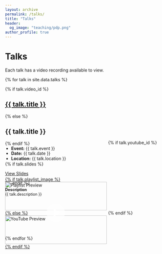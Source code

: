 ```yaml
---
layout: archive
permalink: /talks/
title: "Talks"
header:
  og_image: "teaching/pdp.png"
author_profile: true
---
```


# Talks

Each talk has a video recording available to view.

{% for talk in site.data.talks %}
<div class="talks-entry" style="margin-bottom: 2em;">
  <div class="talks-content">
    {% if talk.video_id %}
    <h2><a href="{{ talk.video_id }}" target="_blank">{{ talk.title }}</a></h2>
    {% else %}
    <h2>{{ talk.title }}</h2>
    {% endif %}
    <ul style="line-height: 1.2; padding-left: 20px; margin: 0;">
      <li><strong>Event:</strong> {{ talk.event }}</li>
      <li><strong>Date:</strong> {{ talk.date }}</li>
      <li><strong>Location:</strong> {{ talk.location }}</li>
    </ul>
    {% if talk.slides %}
    <p><a href="{{ talk.slides_url }}">View Slides</a></p>
    {% endif %}
    <p style="margin: 0.5em 0; line-height: 1.2; font-size: 0.9em;">
      <strong>Description</strong><br>{{ talk.description }}
    </p>
  </div>
  
  {% if talk.youtube_id %}
  <div class="talks-video">
    <a href="http://www.youtube.com/watch?v={{ talk.youtube_id }}" title="Watch on YouTube">
      {% if talk.playlist_image %}
      <img src="{{ talk.playlist_image }}" alt="Playlist Preview" style="width: 100%; height: auto; display: block; margin: 0 auto;">
      {% else %}
      <img src="http://img.youtube.com/vi/{{ talk.youtube_id }}/0.jpg" alt="YouTube Preview" style="width: 100%; height: auto; display: block; margin: 0 auto;">
      {% endif %}
      <div class="play-button-overlay" style="
        position: absolute;
        top: 50%;
        left: 50%;
        transform: translate(-50%, -50%);
        border-radius: 50%;
        display: flex;
        align-items: center;
        justify-content: center;">
        <svg width="64" height="64" viewBox="0 0 68 68" xmlns="http://www.w3.org/2000/svg">
          <mask id="mask{{ forloop.index }}" x="0" y="0" width="68" height="68" maskUnits="userSpaceOnUse">
            <rect x="0" y="0" width="68" height="68" fill="#ffffff"/>
            <polygon points="27,20 27,48 49,34" fill="#000000"/>
          </mask>
          <circle cx="34" cy="34" r="32" fill="rgba(255, 255, 255, 0.7)" mask="url(#mask{{ forloop.index }})"/>
          <polygon points="27,20 27,48 49,34" fill="#ffffff" mask="url(#mask{{ forloop.index }})"/>
        </svg>
      </div>
    </a>
  </div>
  {% endif %}
</div>
{% endfor %}

<style>
.talks-entry {
  display: grid;
  grid-template-columns: 3fr 1.5fr;
  column-gap: 5px; /* Adjusted gap for closer proximity */
  align-items: center;
}

.talks-video {
  position: relative;
}

.talks-video a {
  display: block;
  position: relative;
}

@media (max-width: 767px) {
  .talks-entry {
    grid-template-columns: 1fr;
  }

  .talks-video {
    order: 2;
  }

  .talks-video a {
    width: 100%;
    margin-top: 20px;
  }
}
</style>
